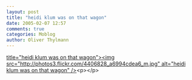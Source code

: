 ```yaml
---
layout: post
title: "heidi klum was on that wagon"
date: 2005-02-07 12:57
comments: true
categories: Moblog
author: Oliver Thylmann
---
```



[ title=&quot;heidi klum was on that wagon&quot;&gt;&lt;img src=&quot;http://photos3.flickr.com/4406828_a6994cdea6_m.jpg&quot; alt=&quot;heidi klum was on that wagon&quot; /&gt;](http://www.flickr.com/photos/oliver/4406828/)&lt;p&gt;&lt;/p&gt;


